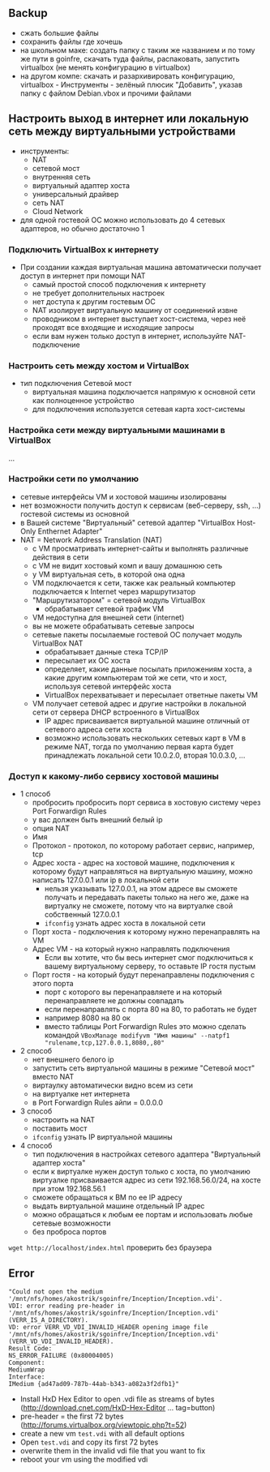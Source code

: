 ## Backup
   + сжать большие файлы
   + сохранить файлы где хочешь
   + на школьном маке: создать папку с таким же названием и по тому же пути в goinfre, скачать туда файлы, распаковать, запустить virtualbox (не менять конфигурацию в virtualbox)
   + на другом компе: скачать и разархивировать конфигурацию, virtualbox - Инструменты - зелёный плюсик "Добавить", указав папку с файлом Debian.vbox и прочими файлами

## Настроить выход в интернет или локальную сеть между виртуальными устройствами 
* инструменты:
  + NAT
  + сетевой мост
  + внутренняя сеть
  + виртуальный адаптер хоста
  + универсальный драйвер
  + сеть NAT
  + Cloud Network
* для одной гостевой ОС можно использовать до 4 сетевых адаптеров, но обычно достаточно 1
### Подключить VirtualBox к интернету
* При создании каждая виртуальная машина автоматически получает доступ в интернет при помощи NAT
  + самый простой способ подключения к интернету
  + не требует дополнительных настроек
  + нет доступа к другим гостевым ОС
  + NAT изолирует виртуальную машину от соединений извне
  + проводником в интернет выступает хост-система, через неё проходят все входящие и исходящие запросы
  + если вам нужен только доступ в интернет, используйте NAT-подключение

### Настроить сеть между хостом и VirtualBox
* тип подключения Сетевой мост
  + виртуальная машина подключается напрямую к основной сети как полноценное устройство
  + для подключения используется сетевая карта хост-системы

### Настройка сети между виртуальными машинами в VirtualBox
...

### Настройки сети по умолчанию
* сетевые интерфейсы VM и хостовой машины изолированы
* нет возможности получить доступ к сервисам (веб-серверу, ssh, ...) гостевой системы из основной 
* в Вашей системе "Виртуальный" сетевой адаптер "VirtualBox Host-Only Enthernet Adapter"
* NAT = Network Address Translation (NAT)
  + с VM просматривать интернет-сайты и выполнять различные действия в сети
  + с VM не видит хостовый комп и вашу домашнюю сеть
  + у VM виртуальная сеть, в которой она одна
  + VM подключается к сети, также как реальный компьютер подключается к Internet через маршрутизатор
  + "Маршрутизатором" = сетевой модуль VirtualBox
    - обрабатывает сетевой трафик VM
  + VM недоступна для внешней сети (internet)
  + вы не можете обрабатывать сетевые запросы
  + cетевые пакеты посылаемые гостевой ОС получает модуль VirtualBox NAT
    - обрабатывает данные стека TCP/IP
    - пересылает их ОС хоста
    - определяет, какие данные посылать приложениям хоста, а какие другим компьютерам той же сети, что и хост, используя сетевой интерфейс хоста
    - VirtualBox перехватывает и пересылает ответные пакеты VM
  + VM получает сетевой адрес и другие настройки в локальной сети от сервера DHCP встроенного в VirtualBox
    - IP адрес присваивается виртуальной машине отличный от сетевого адреса сети хоста
    - возможно использовать нескольких сетевых карт в VM в режиме NAT, тогда по умолчанию первая карта будет принадлежать локальной сети 10.0.2.0, вторая 10.0.3.0, ...

### Доступ к какому-либо сервису хостовой машины
* 1 способ
  + пробросить пробросить порт сервиса в хостовую систему через Port Forwardign Rules
  + у вас должен быть внешний белый ip
  + опция NAT
  + Имя
  + Протокол - протокол, по которому работает сервис, например, tcp
  + Адрес хоста - адрес на хостовой машине, подключения к которому будут направляться на виртуальную машину, можно написать 127.0.0.1 или ip в локальной сети
    - нельзя указывать 127.0.0.1, на этом адресе вы сможете получать и передавать пакеты только на него же, даже на виртуалку не сможете, потому что на виртуалке свой собственный 127.0.0.1
    - `ifconfig` узнать адрес хоста в локальной сети
  + Порт хоста - подключения к которому нужно перенаправлять на VM
  + Адрес VM - на который нужно направлять подключения
    - Если вы хотите, что бы весь интернет смог подключиться к вашему виртуальному серверу, то оставьте IP гостя пустым
  + Порт гостя - на который будут перенаправлены подключения с этого порта
    - порт с которого вы перенаправляете и на который перенаправляете не должны совпадать
    - если перенаправлять с порта 80 на 80, то работать не будет
    - например 8080 на 80 ок
    - вместо таблицы Port Forwardign Rules это можно сделать командой `VBoxManage modifyvm "Имя машины" --natpf1 "rulename,tcp,127.0.0.1,8080,,80"`
* 2 способ
  + нет внешнего белого ip
  + запустить сеть виртуальной машины в режиме "Сетевой мост" вместо NAT
  + виртаулку автоматически видно всем из сети
  + на виртуалке нет интернета
  + в Port Forwardign Rules айпи = 0.0.0.0
* 3 способ
  + настроить на NAT
  + поставить мост
  + `ifconfig` узнать IP виртуальной машины
* 4 способ
  + тип подключения в настройках сетевого адаптера "Виртуальный адаптер хоста"
  + если к виртуалке нужен доступ только с хоста, по умолчанию виртуалке присваивается адрес из сети 192.168.56.0/24, на хосте при этом 192.168.56.1
  + сможете обращаться к ВМ по ее IP адресу
  + выдать виртуальной машине отдельный IP адрес
  + можно обращаться к любым ее портам и использовать любые сетевые возможности
  + без проброса портов

`wget http://localhost/index.html` проверить без браузера

## Error
```
"Could not open the medium '/mnt/nfs/homes/akostrik/sgoinfre/Inception/Inception.vdi'.
VDI: error reading pre-header in '/mnt/nfs/homes/akostrik/sgoinfre/Inception/Inception.vdi' (VERR_IS_A_DIRECTORY).
VD: error VERR_VD_VDI_INVALID_HEADER opening image file '/mnt/nfs/homes/akostrik/sgoinfre/Inception/Inception.vdi' (VERR_VD_VDI_INVALID_HEADER).
Result Code: 
NS_ERROR_FAILURE (0x80004005)
Component: 
MediumWrap
Interface: 
IMedium {ad47ad09-787b-44ab-b343-a082a3f2dfb1}" 
```
* Install HxD Hex Editor to open .vdi file as streams of bytes (http://download.cnet.com/HxD-Hex-Editor ... tag=button)
* pre-header = the first 72 bytes (http://forums.virtualbox.org/viewtopic.php?t=52)
* create a new vm `test.vdi` with all default options
* Open `test.vdi` and copy its first 72 bytes
* overwrite them in the invalid vdi file that you want to fix
* reboot your vm using the modified vdi
